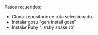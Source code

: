 Pasos requeridos:
* Clonar repositorio en ruta seleccionado.
* Instalar gosu  "gem install gosu"
* Instalar Ruby  "../ruby snake.rb"
